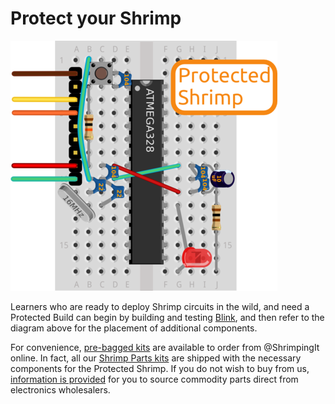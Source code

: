 # Protect your Shrimp

<a href="../shrimp/protected.png" target="_blank" >
<img src="../shrimp/protected_preview.png" alt="Kit cover showing layout"/>
</a>

Learners who are ready to deploy Shrimp circuits in the wild, and need a Protected Build can begin by building and testing [Blink](../blink/build.html), and then refer to the diagram above for the placement of additional components.

For convenience, [pre-bagged kits](../../kit/shrimp.html) are available to order from @ShrimpingIt online. In fact, all our [Shrimp Parts kits](../../kit/shrimp.html) are shipped with the necessary components for the Protected Shrimp. If you do not wish to buy from us, [information is provided](../../kit/shrimp.html#bom) for you to source commodity parts direct from electronics wholesalers.
